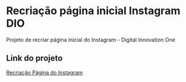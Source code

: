 # Recriação página inicial Instagram DIO
Projeto de recriar página inicial do Instagram - Digital Innovation One

## Link do projeto
[Recriação Página do Instagram](https://fscheremetta.github.io/instagram-dio/)
